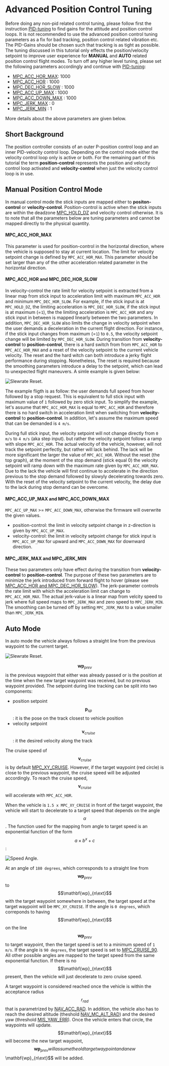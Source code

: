<!-- Fixes page load bug in notation, courtesy https://github.com/GitbookIO/plugin-mathjax/issues/34#issuecomment-349453673 -->
<script>
gitbook.events.bind("page.change", function() {
    MathJax.Hub.Queue(["Typeset",MathJax.Hub]);
}
</script>

# Advanced Position Control Tuning

Before doing any non-pid related control tuning, please follow first the instruction [PID-tuning](https://docs.px4.io/en/advanced_config/pid_tuning_guide_multicopter.html) to find gains for the attitude and position control loops.
It is not recommended to use the advanced position control tuning parameters as a fix for bad tracking, position control related vibration etc. The PID-Gains should be chosen such that tracking is as tight as possible. The 
tuning discussed in this tutorial only effects the position/velocity setpoint to improve user experience for **MANUAL** and **AUTO** related position control flight modes. To turn off any higher level tuning, please set the following parameters accordingly and continue with [PID-tuning](https://docs.px4.io/en/advanced_config/pid_tuning_guide_multicopter.html):

- [MPC_ACC_HOR_MAX](parameter_reference.md#MPC_ACC_HOR_MAX): 1000
- [MPC_ACC_HOR](parameter_reference.md#MPC_ACC_HOR) : 1000
- [MPC_DEC_HOR_SLOW](parameter_reference.md#MPC_DEC_HOR_SLOW) : 1000 
- [MPC_ACC_UP_MAX](parameter_reference.md#MPC_ACC_UP_MAX) : 1000 
- [MPC_ACC_DOWN_MAX](parameter_reference.md#MPC_ACC_DOWN_MAX) : 1000 
- [MPC_JERK_MAX](parameter_reference.md#MPC_JERK_MAX) : 0 
- [MPC_JERK_MIN](parameter_reference.md#MPC_JERK_MIN) : 1

More details about the above parameters are given below.


## Short Background
The position controller consists of an outer P-position control loop and an inner PID-velocity control loop. Depending on the control mode either
the velocity control loop only is active or both. For the remaining part of this tutorial the term **position-control** represents the position and velocity control loop
activated and **velocity-control** when just the velocity control loop is in use. 

## Manual Position Control Mode
In manual control mode the stick inputs are mapped either to **positon-control** or **velocity-control**. Position-control is active when the stick inputs are within 
the deadzone [MPC_HOLD_DZ](../advanced_config/parameter_reference.md#MPC_HOLD_DZ) and velocity control otherwise. It is to note that all the parameters below are tuning parameters and cannot
be mapped directly to the physical quantity. 

#### MPC_ACC_HOR_MAX

This parameter is used for position-control in the horizontal direction, where the vehicle is supposed to stay at current location. The limit for velocity setpoint change is defined by 
 `MPC_ACC_HOR_MAX`. This parameter should be set larger than any of the other acceleration related parameter in the horizontal direction.

#### MPC_ACC_HOR and MPC_DEC_HOR_SLOW

In velocity-control the rate limit for velocity setpoint is extracted from a linear map from stick input to acceleration limit with maximum `MPC_ACC_HOR` and minimum `MPC_DEC_HOR_SLOW`. For example, if the stick input
is at `MPC_HOLD_DZ`, the limiting acceleration is `MPC_DEC_HOR_SLOW`, if the stick input is at maximum (=`1`), the the limiting acceleration is `MPC_ACC_HOR` and any stick input in between is mapped linearly between the two parameters. 
In addition, `MPC_DEC_HOR_SLOW` also limits the change in velocity setpoint when the user demands a deceleration in the current flight direction. For instance, if the stick input changes from maximum (=`1`) to `0.5`, the velocity
setpoint change will be limited by `MPC_DEC_HOR_SLOW`.
During transition from **velocity-control** to **position-control**, there is a hard switch from from `MPC_ACC_HOR` to `MPC_ACC_HOR_MAX` and a reset of the velocity setpoint to the current vehicle velocity. The reset and the hard witch can 
both introduce a jerky flight performance during stopping. Nonetheless, The reset is required because the
smoothing parameters introduce a delay to the setpoint, which can lead to unexpected flight maneuvers. A simle example is given below:

![Slewrate Reset](../../assets/diagrams/slewrate_reset.svg).

The example fligth is as follow: the user demands full speed from hover followed by a stop request. This is equivalent to full stick input with maximum value of `1` followed by zero stick input. To simplify the example, let's assume 
that `MPC_ACC_HOR_MAX` is equal to `MPC_ACC_HOR` and therefore there is no hard switch in acceleration limit when switching from **velocity-control** to **position-control**. In addition, let's assume the maximum speed that can be demanded is `4 m/s`.

During full stick input, the velocity setpoint will not change directly from `0 m/s` to `4 m/s` (aka step input). but rather the velocity setpoint follows
a ramp with slope `MPC_ACC_HOR`. The actual velocity of the vehicle, however, will not track the setpoint perfectly, but rather will lack behind. The lack will be more significant the larger the value of `MPC_ACC_HOR`. 
Without the reset (the top graph), at the moment of the stop demand (stick equal 0) the velocity setpoint will ramp down with the maximum rate given by `MPC_ACC_HOR_MAX`. Due to the lack the vehicle will first continue to accelerate in the direction previous
to the stop demand followed by slowyly decelerating towards zero. With the reset of the velocity setpoint to the current velocity, the delay due to the lack during stop demand can be overcome. 

 
#### MPC_ACC_UP_MAX and MPC_ACC_DOWN_MAX

`MPC_ACC_UP_MAX` >= `MPC_ACC_DOWN_MAX`, otherwise the firmware will overwrite the given values.

- position-control: the limit in velocity setpoint change in z-direction is given by `MPC_ACC_UP_MAX`.
- velocity-control: the limit in velocity setpoint change for stick input is `MPC_ACC_UP_MAX` for upward and
`MPC_ACC_DOWN_MAX` for downward direction. 

#### MPC_JERK_MAX and MPC_JERK_MIN

These two parameters only have effect during the transition from **velocity-control** to **position-control**. The purpose of these two parameters are to minimize the jerk introduced from forward flight to hover (please see [MPC_ACC_HOR and MPC_DEC_HOR_SLOW](#mpc_acc_hor-and-mpc_dec_hor_slow)).
The jerk-parameter controls the rate limit with which the acceleration limit can change to `MPC_ACC_HOR_MAX`. The actual jerk-value is a linear map from velcity speed to jerk where full speed maps to `MPC_JERK_MAX` and zero speed to `MPC_JERK_MIN`. 
The smoothing can be turned off by setting `MPC_JERK_MAX` to a value smaller than `MPC_JERK_MIN`.

## Auto Mode

In auto mode the vehicle always follows a straight line from the previous waypoint to the current target. 

![Slewrate Reset](../../assets/diagrams/autologic.png).

$$\mathbf{wp}_{prev}$$ is the previous waypoint that either was already passed or is the position at the time when the new target waypoint was received, but no previous waypoint provided. 
The setpoint during line tracking can be split into two components:
- position setpoint $$\mathbf{p}_{sp}$$: it is the pose on the track closest to vehicle position 
- velocity setpoint $$\mathbf{v}_{cruise}$$: it the desired velocity along the track

The cruise speed of $$\mathbf{v}_{cruise}$$ is by default [MPC_XY_CRUISE](parameter_reference.md#MPC_XY_CRUISE). However, if the target waypoint (red circle) is close to the previous waypoint, the
cruise speed will be adjusted accordingly. To reach the cruise speed, $$\mathbf{v}_{cruise}$$ will  accelerate with `MPC_ACC_HOR`. 

When the vehicle is `1.5 x MPC_XY_CRUISE` in front of the target waypoint, the vehicle will start to decelerate to a target speed that depends on the angle $$\alpha$$. The function used for the mapping
from angle to target speed is an exponential function of the form $$a \times b^{x} + c$$:

![Speed Angle](../../assets/diagrams/speed_from_angle.png).

At an angle of `180 degrees`, which corresponds to a straight line from $$\mathbf{wp}_{prev}$$ to $$\mathbf{wp}_{n\ext}$$ with the target waypoint somewhere in between, the target speed at the target waypoint
will be `MPC_XY_CRUISE`. If the angle is `0 degrees`, which correponds to having $$\mathbf{wp}_{n\ext}$$ on the line $$\mathbf{wp}_{prev}$$ to target waypoint, then the target speed is set to a minimum speed of `1 m/s`.
If the angle is `90 degrees`, the target speed is set to  [MPC_CRUISE_90](parameter_reference.md#MPC_CRUISE_90). All other possible angles are mapped to the target speed from the same exponential function. 
If there is no $$\mathbf{wp}_{n\ext}$$ present, then the vehicle will just decelerate to zero cruise speed. 

A target waypoint is considered reached once the vehicle is within the acceptance radius $$r_{rad}$$ that is parametrized by [NAV_ACC_RAD](parameter_reference.md#NAV_ACC_RAD). In addition, the vehicle also has to reach the
desired altitude (theshold [NAV_MC_ALT_RAD](parameter_reference.md#NAV_MC_ALT_RAD)) and the desired yaw (threshold [MIS_YAW_ERR](parameter_reference.md#MIS_YAW_ERR)). Once the vehicle enters that circle, the waypoints
will update. $$\mathbf{wp}_{n\ext}$$ will become the new target waypoint, $$\mathbf{wp}_{prev} will assume the old target waypoint and a new $$\mathbf{wp}_{n\ext}$$ will be added.